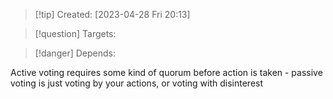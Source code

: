 
>[!tip] Created: [2023-04-28 Fri 20:13]

>[!question] Targets: 

>[!danger] Depends: 

Active voting requires some kind of quorum before action is taken - passive voting is just voting by your actions, or voting with disinterest
